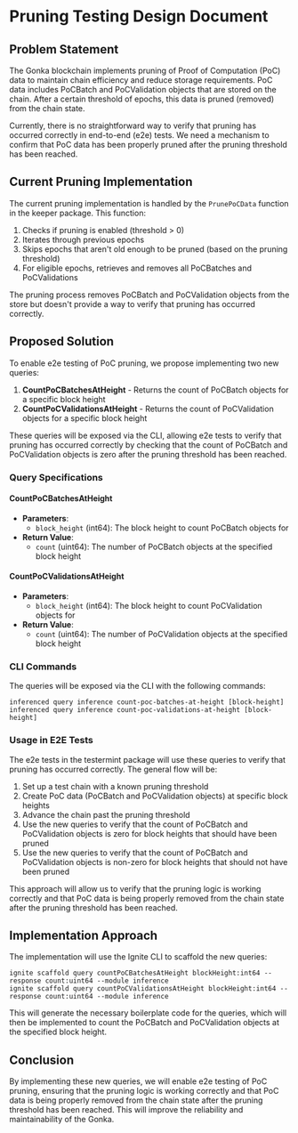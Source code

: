 # Pruning Testing Design Document

## Problem Statement

The Gonka blockchain implements pruning of Proof of Computation (PoC) data to maintain chain efficiency and reduce storage requirements. PoC data includes PoCBatch and PoCValidation objects that are stored on the chain. After a certain threshold of epochs, this data is pruned (removed) from the chain state.

Currently, there is no straightforward way to verify that pruning has occurred correctly in end-to-end (e2e) tests. We need a mechanism to confirm that PoC data has been properly pruned after the pruning threshold has been reached.

## Current Pruning Implementation

The current pruning implementation is handled by the `PrunePoCData` function in the keeper package. This function:

1. Checks if pruning is enabled (threshold > 0)
2. Iterates through previous epochs
3. Skips epochs that aren't old enough to be pruned (based on the pruning threshold)
4. For eligible epochs, retrieves and removes all PoCBatches and PoCValidations

The pruning process removes PoCBatch and PoCValidation objects from the store but doesn't provide a way to verify that pruning has occurred correctly.

## Proposed Solution

To enable e2e testing of PoC pruning, we propose implementing two new queries:

1. **CountPoCBatchesAtHeight** - Returns the count of PoCBatch objects for a specific block height
2. **CountPoCValidationsAtHeight** - Returns the count of PoCValidation objects for a specific block height

These queries will be exposed via the CLI, allowing e2e tests to verify that pruning has occurred correctly by checking that the count of PoCBatch and PoCValidation objects is zero after the pruning threshold has been reached.

### Query Specifications

#### CountPoCBatchesAtHeight

- **Parameters**:
  - `block_height` (int64): The block height to count PoCBatch objects for
- **Return Value**:
  - `count` (uint64): The number of PoCBatch objects at the specified block height

#### CountPoCValidationsAtHeight

- **Parameters**:
  - `block_height` (int64): The block height to count PoCValidation objects for
- **Return Value**:
  - `count` (uint64): The number of PoCValidation objects at the specified block height

### CLI Commands

The queries will be exposed via the CLI with the following commands:

```
inferenced query inference count-poc-batches-at-height [block-height]
inferenced query inference count-poc-validations-at-height [block-height]
```

### Usage in E2E Tests

The e2e tests in the testermint package will use these queries to verify that pruning has occurred correctly. The general flow will be:

1. Set up a test chain with a known pruning threshold
2. Create PoC data (PoCBatch and PoCValidation objects) at specific block heights
3. Advance the chain past the pruning threshold
4. Use the new queries to verify that the count of PoCBatch and PoCValidation objects is zero for block heights that should have been pruned
5. Use the new queries to verify that the count of PoCBatch and PoCValidation objects is non-zero for block heights that should not have been pruned

This approach will allow us to verify that the pruning logic is working correctly and that PoC data is being properly removed from the chain state after the pruning threshold has been reached.

## Implementation Approach

The implementation will use the Ignite CLI to scaffold the new queries:

```
ignite scaffold query countPoCBatchesAtHeight blockHeight:int64 --response count:uint64 --module inference
ignite scaffold query countPoCValidationsAtHeight blockHeight:int64 --response count:uint64 --module inference
```

This will generate the necessary boilerplate code for the queries, which will then be implemented to count the PoCBatch and PoCValidation objects at the specified block height.

## Conclusion

By implementing these new queries, we will enable e2e testing of PoC pruning, ensuring that the pruning logic is working correctly and that PoC data is being properly removed from the chain state after the pruning threshold has been reached. This will improve the reliability and maintainability of the Gonka.